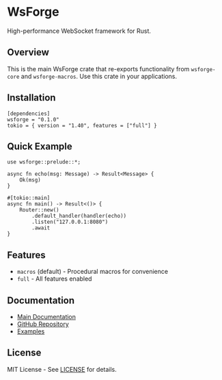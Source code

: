 # WsForge

High-performance WebSocket framework for Rust.

## Overview

This is the main WsForge crate that re-exports functionality from `wsforge-core` and `wsforge-macros`. Use this crate in your applications.

## Installation

```
[dependencies]
wsforge = "0.1.0"
tokio = { version = "1.40", features = ["full"] }
```

## Quick Example

```
use wsforge::prelude::*;

async fn echo(msg: Message) -> Result<Message> {
    Ok(msg)
}

#[tokio::main]
async fn main() -> Result<()> {
    Router::new()
        .default_handler(handler(echo))
        .listen("127.0.0.1:8080")
        .await
}
```

## Features

- `macros` (default) - Procedural macros for convenience
- `full` - All features enabled

## Documentation

- [Main Documentation](https://docs.rs/wsforge)
- [GitHub Repository](https://github.com/aarambhdevhub/wsforge)
- [Examples](../examples)

## License

MIT License - See [LICENSE](../LICENSE) for details.
